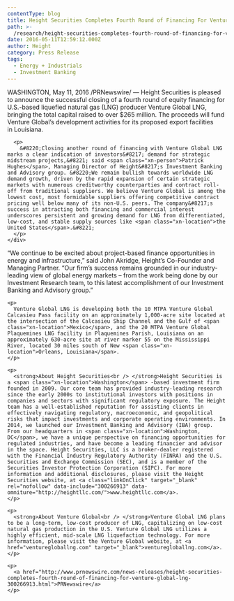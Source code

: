 ```yaml
---
contentType: blog
title: Height Securities Completes Fourth Round of Financing For Venture Global LNG
path: >-
  /research/height-securities-completes-fourth-round-of-financing-for-venture-global-lng/
date: 2016-05-11T12:59:12.000Z
author: Height
category: Press Release
tags:
  - Energy + Industrials
  - Investment Banking
---
```

<section class="release-body container no-margin-bottom "> 

<div class="section-divider">
  <div class="row">
    <div class="col-sm-10 col-sm-offset-1">
      <p>
        <span class="xn-location">WASHINGTON</span>, <span class="xn-chron">May 11, 2016</span> /PRNewswire/ &#8212; Height Securities is pleased to announce the successful closing of a fourth round of equity financing for U.S.-based liquefied natural gas (LNG) producer Venture Global LNG, bringing the total capital raised to over <span class="xn-money">$265 million</span>. The proceeds will fund Venture Global&#8217;s development activities for its proposed export facilities in Louisiana.
      </p>
      
      <p>
        &#8220;Closing another round of financing with Venture Global LNG marks a clear indication of investors&#8217; demand for strategic midstream projects,&#8221; said <span class="xn-person">Patrick Hughes</span>, Managing Director of Height&#8217;s Investment Banking and Advisory group. &#8220;We remain bullish towards worldwide LNG demand growth, driven by the rapid expansion of certain strategic markets with numerous creditworthy counterparties and contract roll-off from traditional suppliers. We believe Venture Global is among the lowest cost, most formidable suppliers offering competitive contract pricing well below many of its non-U.S. peers. The company&#8217;s success in attracting both financing and commercial interest underscores persistent and growing demand for LNG from differentiated, low-cost, and stable supply sources like <span class="xn-location">the United States</span>.&#8221;
      </p>
    </div>
  </div>
</div></section> <section class="release-body container no-margin-bottom "> 

<div class="row">
  <div class="col-sm-10 col-sm-offset-1">
    <p>
      &#8220;We continue to be excited about project-based finance opportunities in energy and infrastructure,&#8221; said <span class="xn-person">John Akridge</span>, Height&#8217;s Co-Founder and Managing Partner. &#8220;Our firm&#8217;s success remains grounded in our industry-leading view of global energy markets – from the work being done by our Investment Research team, to this latest accomplishment of our Investment Banking and Advisory group.&#8221;
    </p>
    
    <p>
      Venture Global LNG is developing both the 10 MTPA Venture Global Calcasieu Pass facility on an approximately 1,000-acre site located at the intersection of the Calcasieu Ship Channel and the Gulf of <span class="xn-location">Mexico</span>, and the 20 MTPA Venture Global Plaquemines LNG facility in Plaquemines Parish, Louisiana on an approximately 630-acre site at river marker 55 on the Mississippi River, located 30 miles south of New <span class="xn-location">Orleans, Louisiana</span>.
    </p>
    
    <p>
      <strong>About Height Securities<br /> </strong>Height Securities is a <span class="xn-location">Washington</span> -based investment firm founded in 2009. Our core team has provided industry-leading research since the early 2000s to institutional investors with positions in companies and sectors with significant regulatory exposure. The Height team has a well-established reputation for assisting clients in effectively navigating regulatory, macroeconomic, and geopolitical risks that impact investments and corporate operating environments. In 2014, we launched our Investment Banking and Advisory (IBA) group. From our headquarters in <span class="xn-location">Washington, DC</span>, we have a unique perspective on financing opportunities for regulated industries, and have become a leading financier and advisor in the space. Height Securities, LLC is a broker-dealer registered with the Financial Industry Regulatory Authority (FINRA) and the U.S. Securities and Exchange Commission (SEC), and is a member of the Securities Investor Protection Corporation (SIPC). For more information and additional disclosures, please visit the Height Securities website, at <a class="linkOnClick" target="_blank" rel="nofollow" data-include="300266913" data-omniture="http://heightllc.com/">www.heightllc.com</a>.
    </p>
    
    <p>
      <strong>About Venture Global<br /> </strong>Venture Global LNG plans to be a long-term, low-cost producer of LNG, capitalizing on low-cost natural gas production in the U.S. Venture Global LNG utilizes a highly efficient, mid-scale LNG liquefaction technology. For more information, please visit the Venture Global website, at <a href="venturegloballng.com" target="_blank">venturegloballng.com</a>.
    </p>
    
    <p>
      <a href="http://www.prnewswire.com/news-releases/height-securities-completes-fourth-round-of-financing-for-venture-global-lng-300266913.html">PRNewswire</a>
    </p>
  </div>
</div></section>
